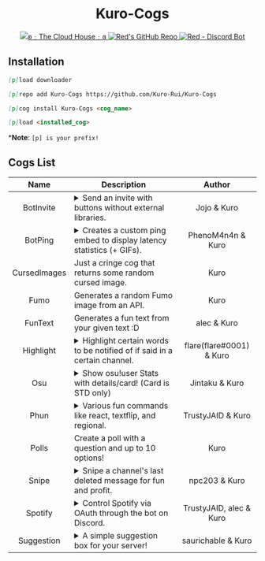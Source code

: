 <h1 align="center">Kuro-Cogs</h1>
<p align="center">
  <a href="https://discord.gg/Zef3pD8Yt5">
    <img src="https://img.shields.io/badge/ʚ﹕The%20Cloud%20House﹕ɞ-Join-a2cbeb?style=flat&logo=discord&link=https://discord.gg/Zef3pD8Yt5&labelColor=f0a8b4" alt="ʚ﹕The Cloud House﹕ɞ">
  </a>
  <a href="https://github.com/Cog-Creators/Red-DiscordBot">
    <img src="https://img.shields.io/badge/Red%20Discord%20Bot-v3-cb533f?style=flat&logo=github&link=https://github.com/Cog-Creators/Red-DiscordBot" alt="Red's GitHub Repo">
  </a>
  <a href="https://discord.gg/red">
    <img src="https://img.shields.io/badge/Red﹣Discord%20Bot-Join-cb533f?style=flat&logo=discord&link=https://discord.gg/red" alt="Red - Discord Bot">
  </a>
</p>

## Installation
<!-- So you can copy and paste it one by one :D -->
```md
[p]load downloader
```
```md
[p]repo add Kuro-Cogs https://github.com/Kuro-Rui/Kuro-Cogs
```
```md
[p]cog install Kuro-Cogs <cog_name>
```
```md
[p]load <installed_cog>
```
***Note**: `[p] is your prefix!`

## Cogs List
|     Name     |                       Description                        |            Author            |
|:------------:|----------------------------------------------------------|:----------------------------:|
|  BotInvite   | <details><summary>Send an invite with buttons without external libraries.</summary>Fork from https://github.com/Just-Jojo/JojoCogs/tree/master/advancedinvite</details> |           Jojo & Kuro           |
|   BotPing    | <details><summary>Creates a custom ping embed to display latency statistics (+ GIFs).</summary>Fork from https://github.com/phenom4n4n/phen-cogs/tree/master/customping</details>              |        PhenoM4n4n & Kuro        |
| CursedImages | Just a cringe cog that returns some random cursed image. |             Kuro             |
|     Fumo     | Generates a random Fumo image from an API.               |             Kuro             |
|   FunText    | Generates a fun text from your given text :D             |         alec & Kuro          |
|  Highlight   | <details><summary>Highlight certain words to be notified of if said in a certain channel.</summary> Fork from https://github.com/flaree/flare-cogs/tree/master/highlight</details>               |    flare(flare#0001) & Kuro     |
|     Osu      | <details><summary>Show osu!user Stats with details/card! (Card is STD only)</summary>Fork from https://github.com/Jintaku/Jintaku-Cogs-V3/tree/master/osu</details>                       |         Jintaku & Kuro          |
|     Phun     | <details><summary>Various fun commands like react, textflip, and regional.</summary>Fork from https://github.com/TrustyJAID/Trusty-cogs/tree/master/fun</details>                     |        TrustyJAID & Kuro        |
|    Polls     | Create a poll with a question and up to 10 options!      |             Kuro             |
|    Snipe     | <details><summary>Snipe a channel's last deleted message for fun and profit.</summary>Fork from https://github.com/npc203/npc-cogs/tree/main/snipe</details>                                                      |          npc203 & Kuro          |
|   Spotify    | <details><summary>Control Spotify via OAuth through the bot on Discord.</summary>Fork from https://github.com/kaogurai/trusty/tree/master/spotify</details>                                                        |     TrustyJAID, alec & Kuro     |
|  Suggestion  | <details><summary>A simple suggestion box for your server!</summary>Fork from https://github.com/elijabesu/SauriCogs/tree/master/suggestion</details>                                                              |       saurichable & Kuro        |
